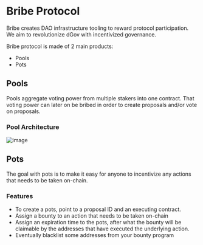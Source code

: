 # Bribe Protocol

Bribe creates DAO infrastructure tooling to reward protocol participation. We aim to revolutionize dGov with incentivized governance.

Bribe protocol is made of 2 main products:

- Pools
- Pots

## Pools

Pools aggregate voting power from multiple stakers into one contract. That voting power can later on be bribed in order to create proposals and/or vote on proposals.

### Pool Architecture

![image](https://raw.githubusercontent.com/bribeprotocol/bribe-v2/main/docs/images/Pool.png?token=GHSAT0AAAAAABOWRQDXZGURKJYFPLZGMRWWYSMM3CQ)

## Pots

The goal with pots is to make it easy for anyone to incentivize any actions that needs to be taken on-chain.

### Features

- To create a pots, point to a proposal ID and an executing contract.
- Assign a bounty to an action that needs to be taken on-chain
- Assign an expiration time to the pots, after what the bounty will be claimable by the addresses that have executed the underlying action.
- Eventually blacklist some addresses from your bounty program
